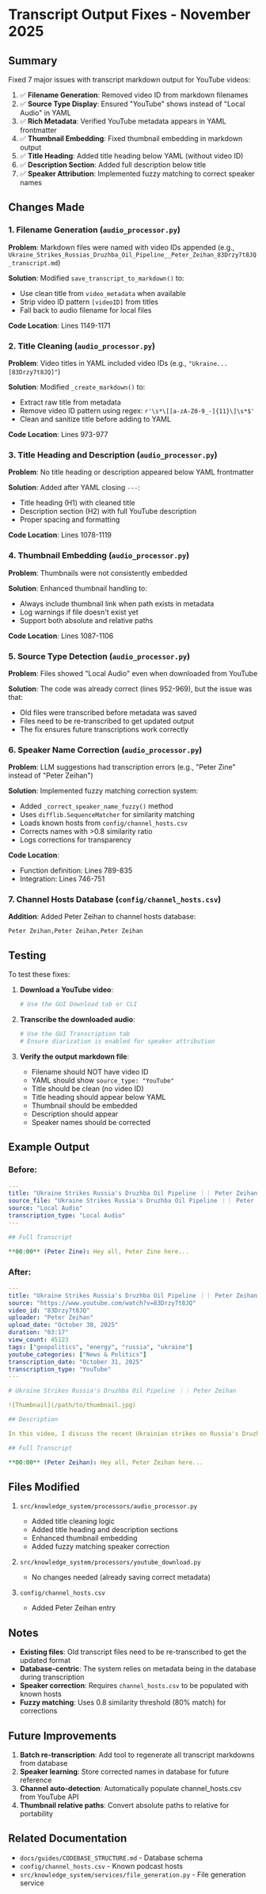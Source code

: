 # Transcript Output Fixes - November 2025

## Summary

Fixed 7 major issues with transcript markdown output for YouTube videos:

1. ✅ **Filename Generation**: Removed video ID from markdown filenames
2. ✅ **Source Type Display**: Ensured "YouTube" shows instead of "Local Audio" in YAML
3. ✅ **Rich Metadata**: Verified YouTube metadata appears in YAML frontmatter
4. ✅ **Thumbnail Embedding**: Fixed thumbnail embedding in markdown output
5. ✅ **Title Heading**: Added title heading below YAML (without video ID)
6. ✅ **Description Section**: Added full description below title
7. ✅ **Speaker Attribution**: Implemented fuzzy matching to correct speaker names

## Changes Made

### 1. Filename Generation (`audio_processor.py`)

**Problem**: Markdown files were named with video IDs appended (e.g., `Ukraine_Strikes_Russias_Druzhba_Oil_Pipeline__Peter_Zeihan_83Drzy7t8JQ_transcript.md`)

**Solution**: Modified `save_transcript_to_markdown()` to:
- Use clean title from `video_metadata` when available
- Strip video ID pattern `[videoID]` from titles
- Fall back to audio filename for local files

**Code Location**: Lines 1149-1171

### 2. Title Cleaning (`audio_processor.py`)

**Problem**: Video titles in YAML included video IDs (e.g., `"Ukraine... [83Drzy7t8JQ]"`)

**Solution**: Modified `_create_markdown()` to:
- Extract raw title from metadata
- Remove video ID pattern using regex: `r'\s*\[[a-zA-Z0-9_-]{11}\]\s*$'`
- Clean and sanitize title before adding to YAML

**Code Location**: Lines 973-977

### 3. Title Heading and Description (`audio_processor.py`)

**Problem**: No title heading or description appeared below YAML frontmatter

**Solution**: Added after YAML closing `---`:
- Title heading (H1) with cleaned title
- Description section (H2) with full YouTube description
- Proper spacing and formatting

**Code Location**: Lines 1078-1119

### 4. Thumbnail Embedding (`audio_processor.py`)

**Problem**: Thumbnails were not consistently embedded

**Solution**: Enhanced thumbnail handling to:
- Always include thumbnail link when path exists in metadata
- Log warnings if file doesn't exist yet
- Support both absolute and relative paths

**Code Location**: Lines 1087-1106

### 5. Source Type Detection (`audio_processor.py`)

**Problem**: Files showed "Local Audio" even when downloaded from YouTube

**Solution**: The code was already correct (lines 952-969), but the issue was that:
- Old files were transcribed before metadata was saved
- Files need to be re-transcribed to get updated output
- The fix ensures future transcriptions work correctly

### 6. Speaker Name Correction (`audio_processor.py`)

**Problem**: LLM suggestions had transcription errors (e.g., "Peter Zine" instead of "Peter Zeihan")

**Solution**: Implemented fuzzy matching correction system:
- Added `_correct_speaker_name_fuzzy()` method
- Uses `difflib.SequenceMatcher` for similarity matching
- Loads known hosts from `config/channel_hosts.csv`
- Corrects names with >0.8 similarity ratio
- Logs corrections for transparency

**Code Location**: 
- Function definition: Lines 789-835
- Integration: Lines 746-751

### 7. Channel Hosts Database (`config/channel_hosts.csv`)

**Addition**: Added Peter Zeihan to channel hosts database:
```csv
Peter Zeihan,Peter Zeihan,Peter Zeihan
```

## Testing

To test these fixes:

1. **Download a YouTube video**:
   ```bash
   # Use the GUI Download tab or CLI
   ```

2. **Transcribe the downloaded audio**:
   ```bash
   # Use the GUI Transcription tab
   # Ensure diarization is enabled for speaker attribution
   ```

3. **Verify the output markdown file**:
   - Filename should NOT have video ID
   - YAML should show `source_type: "YouTube"`
   - Title should be clean (no video ID)
   - Title heading should appear below YAML
   - Thumbnail should be embedded
   - Description should appear
   - Speaker names should be corrected

## Example Output

### Before:
```yaml
---
title: "Ukraine Strikes Russia's Druzhba Oil Pipeline ｜｜ Peter Zeihan [83Drzy7t8JQ]"
source_file: "Ukraine Strikes Russia's Druzhba Oil Pipeline ｜｜ Peter Zeihan [83Drzy7t8JQ].mp4"
source: "Local Audio"
transcription_type: "Local Audio"
---

## Full Transcript

**00:00** (Peter Zine): Hey all, Peter Zine here...
```

### After:
```yaml
---
title: "Ukraine Strikes Russia's Druzhba Oil Pipeline ｜｜ Peter Zeihan"
source: "https://www.youtube.com/watch?v=83Drzy7t8JQ"
video_id: "83Drzy7t8JQ"
uploader: "Peter Zeihan"
upload_date: "October 30, 2025"
duration: "03:17"
view_count: 45123
tags: ["geopolitics", "energy", "russia", "ukraine"]
youtube_categories: ["News & Politics"]
transcription_date: "October 31, 2025"
transcription_type: "YouTube"
---

# Ukraine Strikes Russia's Druzhba Oil Pipeline ｜｜ Peter Zeihan

![Thumbnail](/path/to/thumbnail.jpg)

## Description

In this video, I discuss the recent Ukrainian strikes on Russia's Druzhba oil pipeline...

## Full Transcript

**00:00** (Peter Zeihan): Hey all, Peter Zeihan here...
```

## Files Modified

1. `src/knowledge_system/processors/audio_processor.py`
   - Added title cleaning logic
   - Added title heading and description sections
   - Enhanced thumbnail embedding
   - Added fuzzy matching speaker correction

2. `src/knowledge_system/processors/youtube_download.py`
   - No changes needed (already saving correct metadata)

3. `config/channel_hosts.csv`
   - Added Peter Zeihan entry

## Notes

- **Existing files**: Old transcript files need to be re-transcribed to get the updated format
- **Database-centric**: The system relies on metadata being in the database during transcription
- **Speaker correction**: Requires `channel_hosts.csv` to be populated with known hosts
- **Fuzzy matching**: Uses 0.8 similarity threshold (80% match) for corrections

## Future Improvements

1. **Batch re-transcription**: Add tool to regenerate all transcript markdowns from database
2. **Speaker learning**: Store corrected names in database for future reference
3. **Channel auto-detection**: Automatically populate channel_hosts.csv from YouTube API
4. **Thumbnail relative paths**: Convert absolute paths to relative for portability

## Related Documentation

- `docs/guides/CODEBASE_STRUCTURE.md` - Database schema
- `config/channel_hosts.csv` - Known podcast hosts
- `src/knowledge_system/services/file_generation.py` - File generation service
